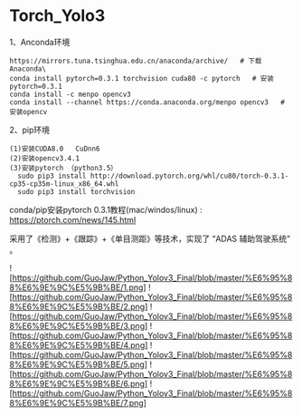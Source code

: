 # Torch_Yolo3

1、Anconda环境

    https://mirrors.tuna.tsinghua.edu.cn/anaconda/archive/   # 下载Anaconda\
    conda install pytorch=0.3.1 torchvision cuda80 -c pytorch   # 安装pytorch=0.3.1
    conda install -c menpo opencv3
    conda install --channel https://conda.anaconda.org/menpo opencv3   # 安装opencv


2、pip环境

    (1)安装CUDA8.0   CuDnn6
    (2)安装opencv3.4.1
    (3)安装pytorch （python3.5）
      sudo pip3 install http://download.pytorch.org/whl/cu80/torch-0.3.1-cp35-cp35m-linux_x86_64.whl
      sudo pip3 install torchvision
                  
conda/pip安装pytorch 0.3.1教程(mac/windos/linux) : https://ptorch.com/news/145.html
      


采用了《检测》+《跟踪》+《单目测距》等技术，实现了 “ADAS 辅助驾驶系统” 。

![https://github.com/GuoJaw/Python_Yolov3_Final/blob/master/%E6%95%88%E6%9E%9C%E5%9B%BE/1.png]
![https://github.com/GuoJaw/Python_Yolov3_Final/blob/master/%E6%95%88%E6%9E%9C%E5%9B%BE/2.png]
![https://github.com/GuoJaw/Python_Yolov3_Final/blob/master/%E6%95%88%E6%9E%9C%E5%9B%BE/3.png]
![https://github.com/GuoJaw/Python_Yolov3_Final/blob/master/%E6%95%88%E6%9E%9C%E5%9B%BE/4.png]
![https://github.com/GuoJaw/Python_Yolov3_Final/blob/master/%E6%95%88%E6%9E%9C%E5%9B%BE/5.png]
![https://github.com/GuoJaw/Python_Yolov3_Final/blob/master/%E6%95%88%E6%9E%9C%E5%9B%BE/6.png]
![https://github.com/GuoJaw/Python_Yolov3_Final/blob/master/%E6%95%88%E6%9E%9C%E5%9B%BE/7.png]
